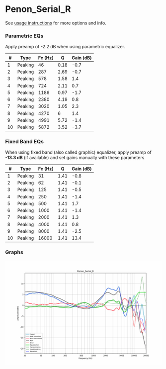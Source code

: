 # Penon_Serial_R
See [usage instructions](https://github.com/jaakkopasanen/AutoEq#usage) for more options and info.

### Parametric EQs
Apply preamp of -2.2 dB when using parametric equalizer.

|   # | Type    |   Fc (Hz) |    Q |   Gain (dB) |
|-----|---------|-----------|------|-------------|
|   1 | Peaking |        46 | 0.18 |        -0.7 |
|   2 | Peaking |       287 | 2.69 |        -0.7 |
|   3 | Peaking |       578 | 1.58 |         1.4 |
|   4 | Peaking |       724 | 2.11 |         0.7 |
|   5 | Peaking |      1186 | 0.97 |        -1.7 |
|   6 | Peaking |      2380 | 4.19 |         0.8 |
|   7 | Peaking |      3020 | 1.05 |         2.3 |
|   8 | Peaking |      4270 | 6    |         1.4 |
|   9 | Peaking |      4991 | 5.72 |        -1.4 |
|  10 | Peaking |      5872 | 3.52 |        -3.7 |

### Fixed Band EQs
When using fixed band (also called graphic) equalizer, apply preamp of **-13.3 dB** (if available) and set gains manually with these parameters.

|   # | Type    |   Fc (Hz) |    Q |   Gain (dB) |
|-----|---------|-----------|------|-------------|
|   1 | Peaking |        31 | 1.41 |        -0.8 |
|   2 | Peaking |        62 | 1.41 |        -0.1 |
|   3 | Peaking |       125 | 1.41 |        -0.5 |
|   4 | Peaking |       250 | 1.41 |        -1.4 |
|   5 | Peaking |       500 | 1.41 |         1.7 |
|   6 | Peaking |      1000 | 1.41 |        -1.4 |
|   7 | Peaking |      2000 | 1.41 |         1.3 |
|   8 | Peaking |      4000 | 1.41 |         0.8 |
|   9 | Peaking |      8000 | 1.41 |        -2.5 |
|  10 | Peaking |     16000 | 1.41 |        13.4 |

### Graphs
![](./Penon_Serial_R.png)
